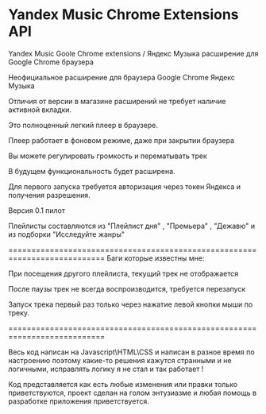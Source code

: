 # Yandex Music Chrome Extensions API 
Yandex Music Goole Chrome extensions / Яндекс Музыка расширение для Google Chrome браузера

Неофициальное  расширение для браузера Google Chrome Яндекс Музыка 

Отличия от версии в магазине расширений не требует наличие активной вкладки.

Это полноценный легкий плеер в браузере.

Плеер работает в фоновом режиме, даже при закрытии браузера 

Вы можете регулировать громкость и перематывать трек 

В будущем функциональность будет расширена. 

Для первого запуска требуется авторизация через токен Яндекса и получения разрешения. 



Версия 0.1 пилот 

Плейлисты составляются из "Плейлист дня" ,  "Премьера" , "Дежавю"  и из подборки "Исследуйте жанры"

===========================================================================
Баги которые известны мне:

При посещения другого плейлиста,  текущий трек не отображается

После паузы трек не всегда воспроизводится, требуется перезапуск

Запуск трека первый раз только через нажатие левой кнопки мыши по треку.

===========================================================================

Весь код написан на Javascript\HTML\CSS  и написан в разное время по настроению поэтому какие-то решения кажутся странными и не логичными,  исправлять логику я не стал и так работает !

  Код представляется как есть любые изменения или правки только приветствуются, проект сделан на голом энтузиазме и любая помощь в разработке приложения приветствуется.  

